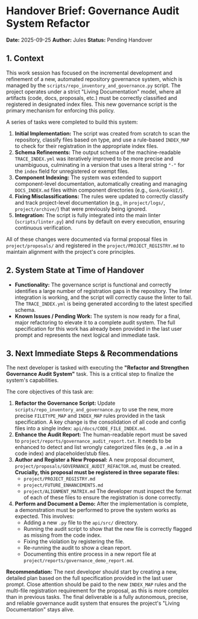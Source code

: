 # Handover Brief: Governance Audit System Refactor

**Date:** 2025-09-25
**Author:** Jules
**Status:** Pending Handover

## 1. Context

This work session has focused on the incremental development and refinement of a new, automated repository governance system, which is managed by the `scripts/repo_inventory_and_governance.py` script. The project operates under a strict "Living Documentation" model, where all artifacts (code, docs, proposals, etc.) must be correctly classified and registered in designated index files. This new governance script is the primary mechanism for enforcing this policy.

A series of tasks were completed to build this system:
1.  **Initial Implementation:** The script was created from scratch to scan the repository, classify files based on type, and use a rule-based `INDEX_MAP` to check for their registration in the appropriate index files.
2.  **Schema Refinements:** The output schema of the machine-readable `TRACE_INDEX.yml` was iteratively improved to be more precise and unambiguous, culminating in a version that uses a literal string `"-"` for the `index` field for unregistered or exempt files.
3.  **Component Indexing:** The system was extended to support component-level documentation, automatically creating and managing `DOCS_INDEX.md` files within component directories (e.g., `Gonk/GonkUI/`).
4.  **Fixing Misclassifications:** The rules were updated to correctly classify and track project-level documentation (e.g., in `project/logs/`, `project/archive/`) that were previously being ignored.
5.  **Integration:** The script is fully integrated into the main linter (`scripts/linter.py`) and runs by default on every execution, ensuring continuous verification.

All of these changes were documented via formal proposal files in `project/proposals/` and registered in the `project/PROJECT_REGISTRY.md` to maintain alignment with the project's core principles.

## 2. System State at Time of Handover

*   **Functionality:** The governance script is functional and correctly identifies a large number of registration gaps in the repository. The linter integration is working, and the script will correctly cause the linter to fail. The `TRACE_INDEX.yml` is being generated according to the latest specified schema.
*   **Known Issues / Pending Work:** The system is now ready for a final, major refactoring to elevate it to a complete audit system. The full specification for this work has already been provided in the last user prompt and represents the next logical and immediate task.

## 3. Next Immediate Steps & Recommendations

The next developer is tasked with executing the **"Refactor and Strengthen Governance Audit System"** task. This is a critical step to finalize the system's capabilities.

The core objectives of this task are:
1.  **Refactor the Governance Script:** Update `scripts/repo_inventory_and_governance.py` to use the new, more precise `FILETYPE_MAP` and `INDEX_MAP` rules provided in the task specification. A key change is the consolidation of all code and config files into a single index: `api/docs/CODE_FILE_INDEX.md`.
2.  **Enhance the Audit Report:** The human-readable report must be saved to `project/reports/governance_audit_report.txt`. It needs to be enhanced to detect and list wrongly categorized files (e.g., a `.md` in a code index) and placeholder/stub files.
3.  **Author and Register a New Proposal:** A new proposal document, `project/proposals/GOVERNANCE_AUDIT_REFACTOR.md`, must be created. **Crucially, this proposal must be registered in three separate files:**
    *   `project/PROJECT_REGISTRY.md`
    *   `project/FUTURE_ENHANCEMENTS.md`
    *   `project/ALIGNMENT_MATRIX.md`
    The developer must inspect the format of each of these files to ensure the registration is done correctly.
4.  **Perform and Document a Demo:** After the implementation is complete, a demonstration must be performed to prove the system works as expected. This involves:
    *   Adding a new `.py` file to the `api/src/` directory.
    *   Running the audit script to show that the new file is correctly flagged as missing from the code index.
    *   Fixing the violation by registering the file.
    *   Re-running the audit to show a clean report.
    *   Documenting this entire process in a new report file at `project/reports/governance_demo_report.md`.

**Recommendation:** The next developer should start by creating a new, detailed plan based on the full specification provided in the last user prompt. Close attention should be paid to the new `INDEX_MAP` rules and the multi-file registration requirement for the proposal, as this is more complex than in previous tasks. The final deliverable is a fully autonomous, precise, and reliable governance audit system that ensures the project's "Living Documentation" stays alive.
